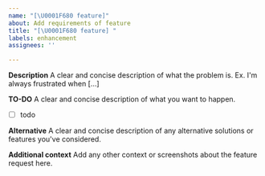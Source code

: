 ```yaml
---
name: "[\U0001F680 feature]"
about: Add requirements of feature
title: "[\U0001F680 feature] "
labels: enhancement
assignees: ''

---
```


**Description**
A clear and concise description of what the problem is. Ex. I'm always frustrated when [...]

**TO-DO**
A clear and concise description of what you want to happen.
- [ ] todo

**Alternative**
A clear and concise description of any alternative solutions or features you've considered.

**Additional context**
Add any other context or screenshots about the feature request here.
